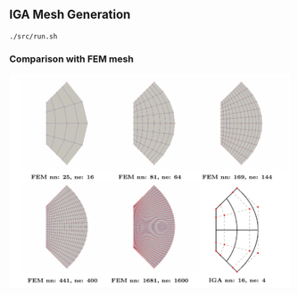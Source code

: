 ## IGA Mesh Generation
```
./src/run.sh
```

### Comparison with FEM mesh
![summary](figs/summary-1.png)
